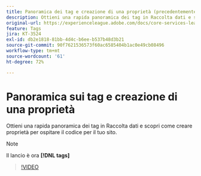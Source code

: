 ```yaml
---
title: Panoramica dei tag e creazione di una proprietà (precedentemente Launch)
description: Ottieni una rapida panoramica dei tag in Raccolta dati e scopri come creare proprietà per ospitare il codice per il tuo sito.
original-url: https://experienceleague.adobe.com/docs/core-services-learn/tutorials/launch-web/launch-overview-and-creating-properties.html
feature: Tags
jira: KT-3524
exl-id: db2e1818-81bb-4d4c-b6ee-b537b48d3b21
source-git-commit: 90f7621536573f60ac6585404b1ac0e49cb08496
workflow-type: tm+mt
source-wordcount: '61'
ht-degree: 72%

---
```


# Panoramica sui tag e creazione di una proprietà

Ottieni una rapida panoramica dei tag in Raccolta dati e scopri come creare proprietà per ospitare il codice per il tuo sito.

>[!NOTE]
>
> Il lancio è ora **[!DNL tags]**

>[!VIDEO](https://video.tv.adobe.com/v/28727/?quality=12&learn=on)
